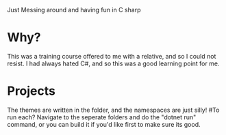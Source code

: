 Just Messing around and having fun in C sharp

# Why?
This was a training course offered to me with a relative, and so I could not resist. I had always hated C#, and so this was a good learning point for me.

# Projects
The themes are written in the folder, and the namespaces are just silly!
#To run each?
Navigate to the seperate folders and do the "dotnet run" command, or you can build it if you'd like first to make sure its good. 
